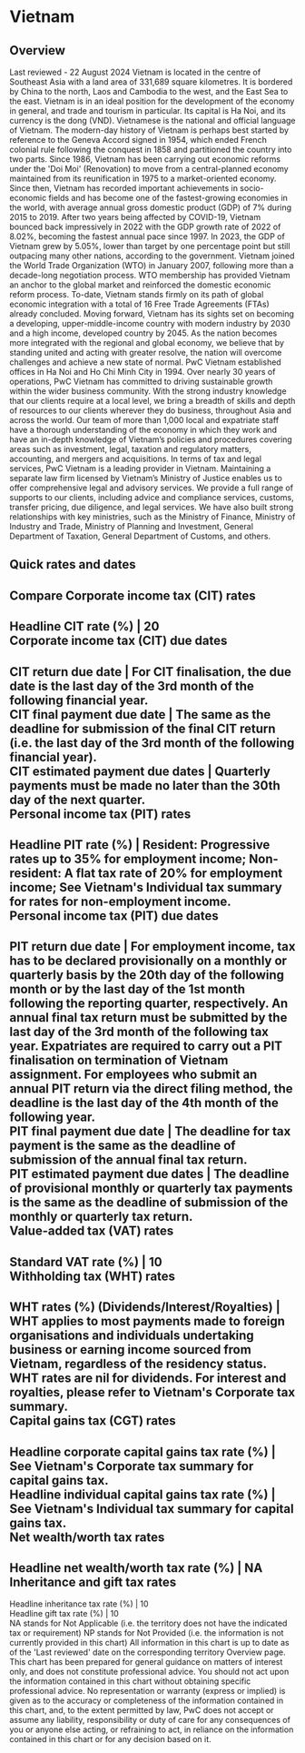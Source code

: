 # Vietnam
## Overview
Last reviewed - 22 August 2024
Vietnam is located in the centre of Southeast Asia with a land area of 331,689 square kilometres. It is bordered by China to the north, Laos and Cambodia to the west, and the East Sea to the east. Vietnam is in an ideal position for the development of the economy in general, and trade and tourism in particular. Its capital is Ha Noi, and its currency is the dong (VND). Vietnamese is the national and official language of Vietnam.
The modern-day history of Vietnam is perhaps best started by reference to the Geneva Accord signed in 1954, which ended French colonial rule following the conquest in 1858 and partitioned the country into two parts. Since 1986, Vietnam has been carrying out economic reforms under the 'Doi Moi' (Renovation) to move from a central-planned economy maintained from its reunification in 1975 to a market-oriented economy. Since then, Vietnam has recorded important achievements in socio-economic fields and has become one of the fastest-growing economies in the world, with average annual gross domestic product (GDP) of 7% during 2015 to 2019. After two years being affected by COVID-19, Vietnam bounced back impressively in 2022 with the GDP growth rate of 2022 of 8.02%, becoming the fastest annual pace since 1997. In 2023, the GDP of Vietnam grew by 5.05%, lower than target by one percentage point but still outpacing many other nations, according to the government. Vietnam joined the World Trade Organization (WTO) in January 2007, following more than a decade-long negotiation process. WTO membership has provided Vietnam an anchor to the global market and reinforced the domestic economic reform process. To-date, Vietnam stands firmly on its path of global economic integration with a total of 16 Free Trade Agreements (FTAs) already concluded.
Moving forward, Vietnam has its sights set on becoming a developing, upper-middle-income country with modern industry by 2030 and a high income, developed country by 2045. As the nation becomes more integrated with the regional and global economy, we believe that by standing united and acting with greater resolve, the nation will overcome challenges and achieve a new state of normal.
PwC Vietnam established offices in Ha Noi and Ho Chi Minh City in 1994. Over nearly 30 years of operations, PwC Vietnam has committed to driving sustainable growth within the wider business community. With the strong industry knowledge that our clients require at a local level, we bring a breadth of skills and depth of resources to our clients wherever they do business, throughout Asia and across the world. Our team of more than 1,000 local and expatriate staff have a thorough understanding of the economy in which they work and have an in-depth knowledge of Vietnam’s policies and procedures covering areas such as investment, legal, taxation and regulatory matters, accounting, and mergers and acquisitions.
In terms of tax and legal services, PwC Vietnam is a leading provider in Vietnam. Maintaining a separate law firm licensed by Vietnam’s Ministry of Justice enables us to offer comprehensive legal and advisory services. We provide a full range of supports to our clients, including advice and compliance services, customs, transfer pricing, due diligence, and legal services.
We have also built strong relationships with key ministries, such as the Ministry of Finance, Ministry of Industry and Trade, Ministry of Planning and Investment, General Department of Taxation, General Department of Customs, and others.
## Quick rates and dates
Compare
Corporate income tax (CIT) rates   
---  
Headline CIT rate (%) |  20  
Corporate income tax (CIT) due dates   
---  
CIT return due date |  For CIT finalisation, the due date is the last day of the 3rd month of the following financial year.  
CIT final payment due date |  The same as the deadline for submission of the final CIT return (i.e. the last day of the 3rd month of the following financial year).  
CIT estimated payment due dates |  Quarterly payments must be made no later than the 30th day of the next quarter.  
Personal income tax (PIT) rates   
---  
Headline PIT rate (%) |  Resident: Progressive rates up to 35% for employment income; Non-resident: A flat tax rate of 20% for employment income; See Vietnam's Individual tax summary for rates for non-employment income.  
Personal income tax (PIT) due dates   
---  
PIT return due date |  For employment income, tax has to be declared provisionally on a monthly or quarterly basis by the 20th day of the following month or by the last day of the 1st month following the reporting quarter, respectively. An annual final tax return must be submitted by the last day of the 3rd month of the following tax year. Expatriates are required to carry out a PIT finalisation on termination of Vietnam assignment. For employees who submit an annual PIT return via the direct filing method, the deadline is the last day of the 4th month of the following year.  
PIT final payment due date |  The deadline for tax payment is the same as the deadline of submission of the annual final tax return.  
PIT estimated payment due dates |  The deadline of provisional monthly or quarterly tax payments is the same as the deadline of submission of the monthly or quarterly tax return.  
Value-added tax (VAT) rates   
---  
Standard VAT rate (%) |  10  
Withholding tax (WHT) rates   
---  
WHT rates (%) (Dividends/Interest/Royalties) |  WHT applies to most payments made to foreign organisations and individuals undertaking business or earning income sourced from Vietnam, regardless of the residency status. WHT rates are nil for dividends. For interest and royalties, please refer to Vietnam's Corporate tax summary.  
Capital gains tax (CGT) rates   
---  
Headline corporate capital gains tax rate (%) |  See Vietnam's Corporate tax summary for capital gains tax.  
Headline individual capital gains tax rate (%) |  See Vietnam's Individual tax summary for capital gains tax.  
Net wealth/worth tax rates   
---  
Headline net wealth/worth tax rate (%) |  NA  
Inheritance and gift tax rates   
---  
Headline inheritance tax rate (%) |  10  
Headline gift tax rate (%) |  10  
NA stands for Not Applicable (i.e. the territory does not have the indicated tax or requirement)
NP stands for Not Provided (i.e. the information is not currently provided in this chart) 
All information in this chart is up to date as of the 'Last reviewed' date on the corresponding territory Overview page. This chart has been prepared for general guidance on matters of interest only, and does not constitute professional advice. You should not act upon the information contained in this chart without obtaining specific professional advice. No representation or warranty (express or implied) is given as to the accuracy or completeness of the information contained in this chart, and, to the extent permitted by law, PwC does not accept or assume any liability, responsibility or duty of care for any consequences of you or anyone else acting, or refraining to act, in reliance on the information contained in this chart or for any decision based on it.
